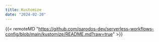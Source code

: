 ```yaml
---
title: Kustomize
date: "2024-02-20"
---
```


{{< remoteMD "https://github.com/parodos-dev/serverless-workflows-config/blob/main/kustomize/README.md?raw=true" >}}
